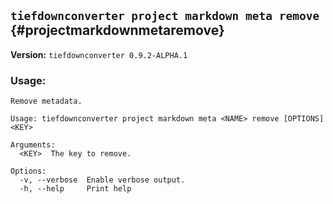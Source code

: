 ## `tiefdownconverter project markdown meta remove` {#projectmarkdownmetaremove}

**Version:** `tiefdownconverter 0.9.2-ALPHA.1`

### Usage:
```
Remove metadata.

Usage: tiefdownconverter project markdown meta <NAME> remove [OPTIONS] <KEY>

Arguments:
  <KEY>  The key to remove.

Options:
  -v, --verbose  Enable verbose output.
  -h, --help     Print help
```

